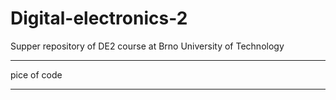 # Digital-electronics-2
Supper repository of DE2 course at Brno University of Technology

***
pice of code
***
